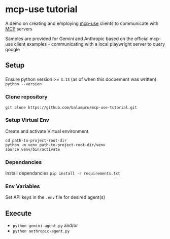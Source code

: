 # mcp-use tutorial
A demo on creating and employing [mcp-use](https://github.com/pietrozullo/mcp-use) clients to communicate with [MCP](https://modelcontextprotocol.io/introduction) servers

Samples are provided for Gemini and Anthropic based on the official mcp-use client examples - communicating with a local playwright server to query qoogle

## Setup
###
Ensure python version >= `3.13` (as of when this docuement was written)
`python --version`

### Clone repository
`git clone https://github.com/balamuru/mcp-use-tutorial.git`

### Setup Virtual Env
Create and activate Virtual environment
```
cd path-to-project-root-dir
python -m venv path-to-project-root-dir/venv
source venv/bin/activate
```

### Dependancies
Install dependancies
`pip install -r requirements.txt`

### Env Variables
Set API keys in the `.env` file for desired agent(s)

## Execute
* `python gemini-agent.py` and/or
* `python anthropic-agent.py`




